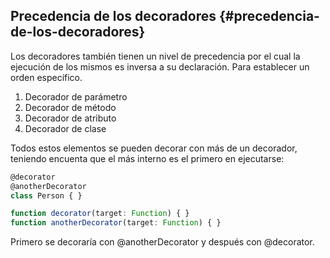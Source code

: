 ## Precedencia de los decoradores {#precedencia-de-los-decoradores}

Los decoradores también tienen un nivel de precedencia por el cual la ejecución de los mismos es inversa a su declaración. Para establecer un orden específico.

1.  Decorador de parámetro
2.  Decorador de método
3.  Decorador de atributo
4.  Decorador de clase

Todos estos elementos se pueden decorar con más de un decorador, teniendo encuenta que el más interno es el primero en ejecutarse:

```ts
@decorator
@anotherDecorator
class Person { }

function decorator(target: Function) { }
function anotherDecorator(target: Function) { }
```




Primero se decoraría con @anotherDecorator y después con @decorator.